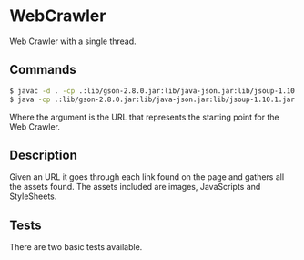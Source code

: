 # WebCrawler

Web Crawler with a single thread.

## Commands

```bash
$ javac -d . -cp .:lib/gson-2.8.0.jar:lib/java-json.jar:lib/jsoup-1.10.1.jar: src/Main.java src/Crawler/CrawlerLeg.java src/Crawler/Crawler.java 
$ java -cp .:lib/gson-2.8.0.jar:lib/java-json.jar:lib/jsoup-1.10.1.jar: Main <arg>
```

Where the argument is the URL that represents the starting point for the Web Crawler.

## Description

Given an URL it goes through each link found on the page and gathers all the assets found. The assets included are images, JavaScripts and StyleSheets.

## Tests

There are two basic tests available.

